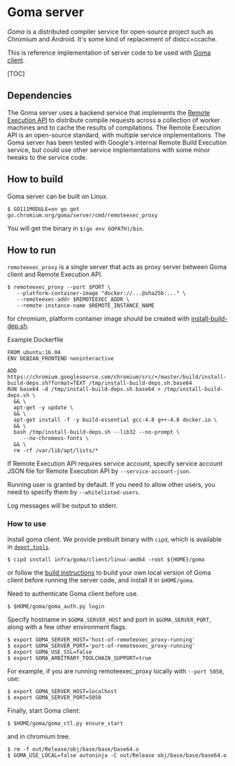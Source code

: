 # Goma server

*Goma* is a distributed compiler service for open-source project such as
Chromium and Android. It's some kind of replacement of distcc+ccache.

This is reference implementation of server code to be used with
[Goma client](https://chromium.googlesource.com/infra/goma/client).

[TOC]

## Dependencies

The Goma server uses a backend service that implements the [Remote Execution
API](https://github.com/bazelbuild/remote-apis)
to distribute compile requests across a collection of worker machines and to
cache the results of compilations. The Remote Execution API is an open-source
standard, with multiple service implementations. The Goma server has been tested
with Google's internal Remote Build Execution service, but could use other
service implementations with some minor tweaks to the service code.

## How to build

Goma server can be built on Linux.

```
$ GO111MODULE=on go get go.chromium.org/goma/server/cmd/remoteexec_proxy
```

You will get the binary in `$(go env GOPATH)/bin`.

## How to run

`remoteexec_proxy` is a single server that acts as proxy server
between Goma client and Remote Execution API.

```
$ remoteexec_proxy --port $PORT \
   --platform-container-image "docker://...@sha256:..." \
   --remoteexec-addr $REMOTEEXEC_ADDR \
   --remote-instance-name $REMOTE_INSTANCE_NAME
```

for chromium, platform container image should be created with
[install-build-dep.sh](https://chromium.googlesource.com/chromium/src/+/master/build/install-build-deps.sh).

Example Dockerfile
```
FROM ubuntu:16.04
ENV DEBIAN_FRONTEND noninteractive

ADD https://chromium.googlesource.com/chromium/src/+/master/build/install-build-deps.sh?format=TEXT /tmp/install-build-deps.sh.base64
RUN base64 -d /tmp/install-build-deps.sh.base64 > /tmp/install-build-deps.sh \
  && \
  apt-get -y update \
  && \
  apt-get install -f -y build-essential gcc-4.8 g++-4.8 docker.io \
  && \
  bash /tmp/install-build-deps.sh --lib32 --no-prompt \
     --no-chromeos-fonts \
  && \
  rm -rf /var/lib/apt/lists/*

```

If Remote Execution API requires service account,
specify service account JSON file for Remote Execution API by
`--service-account-json`.

Running user is granted by default. If you need to allow other users, you
need to specify them by `--whitelisted-users`.

Log messages will be output to stderr.

### How to use

Install goma client. We provide prebuilt binary with `cipd`, which
is available in [`depot_tools`](https://commondatastorage.googleapis.com/chrome-infra-docs/flat/depot_tools/docs/html/depot_tools.html).

```
$ cipd install infra/goma/client/linux-amd64 -root ${HOME}/goma
```

or follow the
[build instructions](https://chromium.googlesource.com/infra/goma/client#build) to
build your own local version of Goma client before running the server code,
and install it in `$HOME/goma`.

Need to authenticate Goma client before use.

```
$ $HOME/goma/goma_auth.py login
```

Specify hostname in `$GOMA_SERVER_HOST`
and port in `$GOMA_SERVER_PORT`, along with a few other environment flags.

```
$ export GOMA_SERVER_HOST='host-of-remoteexec_proxy-running'
$ export GOMA_SERVER_PORT='port-of-remoteexec_proxy-running'
$ export GOMA_USE_SSL=false
$ export GOMA_ARBITRARY_TOOLCHAIN_SUPPORT=true
```

For example, if you are running remoteexec_proxy locally with `--port 5050`, use:

```
$ export GOMA_SERVER_HOST=localhost
$ export GOMA_SERVER_PORT=5050
```

Finally, start Goma client:

```
$ $HOME/goma/goma_ctl.py ensure_start
```

and in chromium tree.
```
$ rm -f out/Release/obj/base/base/base64.o
$ GOMA_USE_LOCAL=false autoninja -C out/Release obj/base/base/base64.o
```
